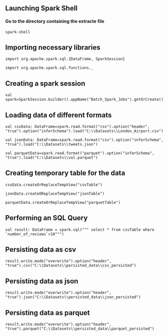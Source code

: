 ## Launching Spark Shell

#### Go to the directory containing the extracte file 
```
spark-shell
```

## Importing necessary libraries

```
import org.apache.spark.sql.{DataFrame, SparkSession}
```
```
import org.apache.spark.sql.functions._
```

## Creating a spark session
```
val spark=SparkSession.builder().appName("Batch_Spark_Jobs").getOrCreate()
```

## Loading data of different formats
```
val csvData: DataFrame=spark.read.format("csv").option("header", "true").option("inferSchema").load("C:\\Datasets\\London_Airport.csv")
```
```
val jsonData: DataFrame=spark.read.format("csv").option("inferSchema", "true").load("C:\\Datasets\\tweets.json")
```
```
val parquetData=spark.read.format("parquet").option("inferSchema", "true").load("C:\\Datasets\\val.parquet")
```

## Creating temporary table for the data
```
csvData.createOrReplaceTempView("csvTable")
```
```
jsonData.createOReplaceTempView("jsonTable")
```
```
parquetData.createOrReplaceTempView("parquetTable")
```

## Performing an SQL Query
```
val result: DataFrame = spark.sql(""" select * from csvTable where `number_of_reviews`>10""")
```

## Persisting data as csv
```
result.write.mode("overwrite").option("header", "true").csv("C:\\Datasets\\persisted_data\\csv_persisted")
```

## Persisting data as json
```
result.write.mode("overwrite").option("header", "true").json("C:\\Datasets\\persisted_data\\json_persisted")
```

## Persisting data as parquet
```
result.write.mode("overwrite").option("header", "true").parquet("C:\\Datasets\\persisted_data\\parquet_persisted")
```

